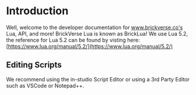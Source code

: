 # Introduction

Well, welcome to the developer documentation for www.brickverse.co's Lua, API, and more! BrickVerse Lua is known as BrickLua! We use Lua 5.2, the reference for Lua 5.2 can be found by visting here: [https://www.lua.org/manual/5.2/](https://www.lua.org/manual/5.2/)

## Editing Scripts

We recommend using the in-studio Script Editor or using a 3rd Party Editor such as VSCode or Notepad++.
